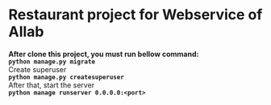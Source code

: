 # Restaurant project for Webservice of AIlab

**After clone this project, you must run bellow command:**  
**`python manage.py migrate`**  
Create superuser  
**`python manage.py createsuperuser`**  
After that, start the server  
**`python manage runserver 0.0.0.0:<port>`**